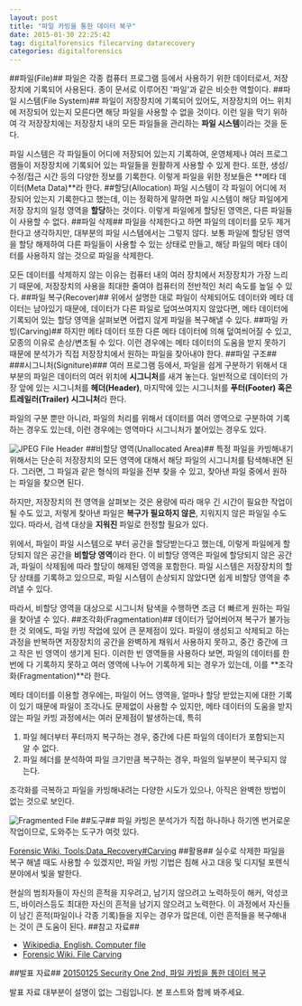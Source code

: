 ```yaml
---
layout: post 
title: "파일 카빙을 통한 데이터 복구"
date: 2015-01-30 22:25:42
tag: digitalforensics filecarving datarecovery
categories: digitalforensics
---
```

##파일(File)##
파일은 각종 컴퓨터 프로그램 등에서 사용하기 위한 데이터로서, 저장장치에 기록되어 사용된다. 종이 문서로 이루어진 '파일'과 같은 비슷한 역할이다.
##파일 시스템(File System)##
파일이 저장장치에 기록되어 있어도, 저장장치의 어느 위치에 저장되어 있는지 모른다면 해당 파일을 사용할 수 없을 것이다. 이런 일을 막기 위하여 각 저장장치에는 저장장치 내의 모든 파일들을 관리하는 **파일 시스템**이라는 것을 둔다.

파일 시스템은 각 파일들이 어디에 저장되어 있는지 기록하여, 운영체제나 여러 프로그램들이 저장장치에 기록되어 있는 파일들을 원활하게 사용할 수 있게 한다. 또한, 생성/수정/접근 시간 등의 다양한 정보를 기록한다. 이렇게 파일을 위한 정보들은 **메타 데이터(Meta Data)**라 한다.
##할당(Allocation)
파일 시스템이 각 파일이 어디에 저장되어 있는지 기록한다고 했는데, 이는 정확하게 말하면 파일 시스템이 해당 파일에게 저장 장치의 일정 영역을 **할당**하는 것이다. 이렇게 파일에게 할당된 영역은, 다른 파일들이 사용할 수 없다.
##파일 삭제##
파일을 삭제한다고 하면 파일의 데이터를 모두 제거한다고 생각하지만, 대부분의 파일 시스템에서는 그렇지 않다. 보통 파일에 할당된 영역을 할당 해제하여 다른 파일들이 사용할 수 있는 상태로 만들고, 해당 파일의 메타 데이터를 사용하지 않는 것으로 파일을 삭제한다.

모든 데이터를 삭제하지 않는 이유는 컴퓨터 내의 여러 장치에서 저장장치가 가장 느리기 때문에, 저장장치의 사용을 최대한 줄여야 컴퓨터의 전반적인 처리 속도를 높일 수 있다.
##파일 복구(Recover)##
위에서 설명한 대로 파일이 삭제되어도 데이터와 메타 데이터는 남아있기 때문에, 데이터가 다른 파일로 덮여쓰여지지 않았다면, 메타 데이터에 기록되어 있는 할당 영역을 살펴보면 어렵지 않게 파일을 복구해낼 수 있다.
##파일 카빙(Carving)##
하지만 메타 데이터 또한 다른 메타 데이터에 의해 덮여씌어질 수 있고, 모종의 이유로 손상/변조될 수 있다. 이런 경우에는 메타 데이터의 도움을 받지 못하기 때문에 분석가가 직접 저장장치에서 원하는 파일을 찾아내야 한다.
##파일 구조##
###시그니처(Signiture)###
여러 프로그램 등에서, 파일을 쉽게 구분하기 위해서 대부분의 파일은 데이터의 여러 위치에 **시그니처**를 새겨 놓는다. 일반적으로 데이터의 가장 앞에 있는 시그니처를 **헤더(Header)**, 마지막에 있는 시그니처를 **푸터(Footer) 혹은 트레일러(Trailer) 시그니처**라 한다.

파일의 구분 뿐만 아니라, 파일의 처리를 위해서 데이터를 여러 영역으로 구분하여 기록하는 경우도 있는데, 이런 경우에는 영역마다 시그니처가 붙어있는 경우도 있다.

![JPEG File Header]({{site.url}}/image/jpeg_header.png "JPEG 파일의 시그니처")
##비할당 영역(Unallocated Area)##
특정 파일을 카빙해내기 위해서는 단순히 저장장치의 모든 영역에 대해서 해당 파일의 시그니처를 탐색해내면 된다. 그러면, 그 파일과 같은 형식의 파일을 전부 찾을 수 있고, 찾아낸 파일 중에서 원하는 파일을 찾으면 된다. 

하지만, 저장장치의 전 영역을 살펴보는 것은 용량에 따라 매우 긴 시간이 필요한 작업이 될 수도 있고, 저렇게 찾아낸 파일은 **복구가 필요하지 않은**, 지워지지 않은 파일일 수도 있다. 따라서, 검색 대상을 **지워진** 파일로 한정할 필요가 있다.

위에서, 파일이 파일 시스템으로 부터 공간을 할당받는다고 했는데, 이렇게 파일에게 할당되지 않은 공간을 **비할당 영역**이라 한다. 이 비할당 영역은 파일에 할당되지 않은 공간과, 파일이 삭제됨에 따라 할당이 해제된 영역을 포함한다. 파일 시스템은 저장장치의 할당 상태를 기록하고 있으므로, 파일 시스템이 손상되지 않았다면 쉽게 비할당 영역을 추려낼 수 있다.

따라서, 비할당 영역을 대상으로 시그니처 탐색을 수행하면 조금 더 빠르게 원하는 파일을 찾아낼 수 있다.
##조각화(Fragmentation)##
데이터가 덮어씌어져 복구가 불가능한 것 외에도, 파일 카빙 작업에 있어 큰 문제점이 있다. 파일이 생성되고 삭제되고 하는 과정을 반복하면 저장장치의 공간을 완벽하게 채워서 사용하지 못하고, 중간 중간에 크고 작은 빈 영역이 생기게 된다. 이러한 빈 영역들을 사용하다 보면, 파일의 데이터를 한 번에 다 기록하지 못하고 여러 영역에 나누어 기록하게 되는 경우가 있는데, 이를 **조각화(Fragmentation)**라 한다.

메타 데이터를 이용할 경우에는, 파일이 어느 영역을, 얼마나 할당 받았는지에 대한 기록이 있기 때문에 파일이 조각나도 문제없이 사용할 수 있지만, 메타 데이터의 도움을 받지 않는 파일 카빙 과정에서는 여러 문제점이 발생하는데, 특히

1. 파일 헤더부터 푸터까지 복구하는 경우, 중간에 다른 파일의 데이터가 포함되는지 알 수 없다.
2. 파일 헤더를 분석하여 파일 크기만큼 복구하는 경우, 파일의 일부분이 복구되지 않는다.

조각화를 극복하고 파일을 카빙해내려는 다양한 시도가 있으나, 아직은 완벽한 방법이 없는 것으로 보인다.

![Fragmented File]({{site.url}}/image/fragmentaion.png "조각난 파일")
##도구##
파일 카빙은 분석가가 직접 하나하나 하기엔 번거로운 작업이므로, 도와주는 도구가 여럿 있다.

[Forensic Wiki, Tools:Data_Recovery#Carving](http://www.forensicswiki.org/wiki/Tools:Data_Recovery#Carving)
##활용##
실수로 삭제한 파일을 복구 해낼 때도 사용할 수 있겠지만, 파일 카빙 기법은 침해 사고 대응 및 디지털 포렌식 분야에서 빛을 발한다.

현실의 범죄자들이 자신의 흔적을 지우려고, 남기지 않으려고 노력하듯이 해커, 악성코드, 바이러스등도 최대한 자신의 흔적을 남기지 않으려고 노력한다. 이 과정에서 자신들이 남긴 흔적(파일이나 각종 기록)들을 지우는 경우가 많은데, 이런 흔적들을 복구해내는 것이 큰 도움이 된다.
##참고 자료##
- [Wikipedia, English. Computer file](http://en.wikipedia.org/wiki/Computer_file)
- [Forensic Wiki. File Carving](http://www.forensicswiki.org/wiki/File_Carving#File_Carving_challenges_and_test_images)

##발표 자료##
[20150125 Security One 2nd, 파일 카빙을 통한 데이터 복구](https://onedrive.live.com/redir?resid=BF1489D51F814C5C!8265&authkey=!AP1vDhsDXxIg5HE&ithint=file%2cpptx)

발표 자료 대부분이 설명이 없는 그림입니다. 본 포스트와 함께 봐주세요. 
